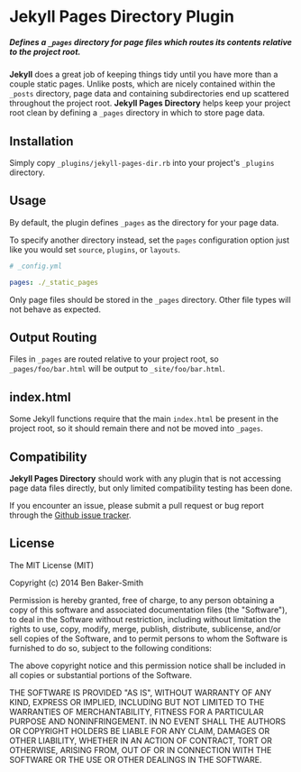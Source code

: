 # Jekyll Pages Directory Plugin

##### Defines a `_pages` directory for page files which routes its contents relative to the project root.

**Jekyll** does a great job of keeping things tidy until you have more than a couple static pages. Unlike posts, which are nicely contained within the `_posts` directory, page data and containing subdirectories end up scattered throughout the project root. **Jekyll Pages Directory** helps keep your project root clean by defining a `_pages` directory in which to store page data.



## Installation

Simply copy `_plugins/jekyll-pages-dir.rb` into your project's `_plugins` directory.



## Usage

By default, the plugin defines `_pages` as the directory for your page data.

To specify another directory instead, set the `pages` configuration option just like you would set `source`, `plugins`, or `layouts`.

```yaml
# _config.yml

pages: ./_static_pages

```


Only page files should be stored in the `_pages` directory. Other file types will not behave as expected.



## Output Routing


Files in `_pages` are routed relative to your project root, so `_pages/foo/bar.html` will be output to `_site/foo/bar.html`.



## index.html

Some Jekyll functions require that the main `index.html` be present in the project root, so it should remain there and not be moved into `_pages`.



## Compatibility

**Jekyll Pages Directory** should work with any plugin that is not accessing page data files directly, but only limited compatibility testing has been done.

If you encounter an issue, please submit a pull request or bug report through the [Github issue tracker](https://github.com/bbakersmith/jekyll-pages-directory/issues).



## License

The MIT License (MIT)

Copyright (c) 2014 Ben Baker-Smith

Permission is hereby granted, free of charge, to any person obtaining a copy of
this software and associated documentation files (the "Software"), to deal in
the Software without restriction, including without limitation the rights to
use, copy, modify, merge, publish, distribute, sublicense, and/or sell copies of
the Software, and to permit persons to whom the Software is furnished to do so,
subject to the following conditions:

The above copyright notice and this permission notice shall be included in all
copies or substantial portions of the Software.

THE SOFTWARE IS PROVIDED "AS IS", WITHOUT WARRANTY OF ANY KIND, EXPRESS OR
IMPLIED, INCLUDING BUT NOT LIMITED TO THE WARRANTIES OF MERCHANTABILITY, FITNESS
FOR A PARTICULAR PURPOSE AND NONINFRINGEMENT. IN NO EVENT SHALL THE AUTHORS OR
COPYRIGHT HOLDERS BE LIABLE FOR ANY CLAIM, DAMAGES OR OTHER LIABILITY, WHETHER
IN AN ACTION OF CONTRACT, TORT OR OTHERWISE, ARISING FROM, OUT OF OR IN
CONNECTION WITH THE SOFTWARE OR THE USE OR OTHER DEALINGS IN THE SOFTWARE.
